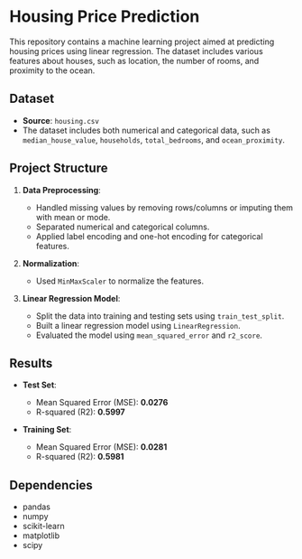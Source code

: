 # Housing Price Prediction

This repository contains a machine learning project aimed at predicting housing prices using linear regression. The dataset includes various features about houses, such as location, the number of rooms, and proximity to the ocean.

## Dataset

- **Source**: `housing.csv`
- The dataset includes both numerical and categorical data, such as `median_house_value`, `households`, `total_bedrooms`, and `ocean_proximity`.

## Project Structure

1. **Data Preprocessing**:
    - Handled missing values by removing rows/columns or imputing them with mean or mode.
    - Separated numerical and categorical columns.
    - Applied label encoding and one-hot encoding for categorical features.

2. **Normalization**:
    - Used `MinMaxScaler` to normalize the features.

3. **Linear Regression Model**:
    - Split the data into training and testing sets using `train_test_split`.
    - Built a linear regression model using `LinearRegression`.
    - Evaluated the model using `mean_squared_error` and `r2_score`.

## Results

- **Test Set**:
    - Mean Squared Error (MSE): **0.0276**
    - R-squared (R2): **0.5997**
  
- **Training Set**:
    - Mean Squared Error (MSE): **0.0281**
    - R-squared (R2): **0.5981**

## Dependencies

- pandas
- numpy
- scikit-learn
- matplotlib
- scipy
